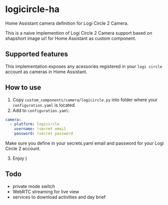 # logicircle-ha
Home Assistant camera definition for Logi Circle  2 Camera.

This is a naive implemention of Logi Circle 2 Camera support based on shapshort image url for Home Assistant as custom component.

## Supported features
This implementation exposes any acessories registered in your `logi circle` account as cameras in Home Assistant.

## How to use

1. Copy `custom_components/camera/logicircle.py` into folder where your `configuration.yaml` is located.
2. Add to `configuration.yaml`:
```yaml
camera:
  - platform: logicircle
    username: !secret email
    password: !secret password
```

Make sure you define in your secrets.yaml email and password for your Logi Circle 2 account.

3. Enjoy )

## Todo
- private mode switch
- WebRTC streaming for live view
- services to download activities and day brief
